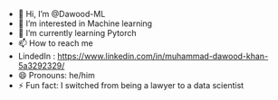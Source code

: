 - 👋 Hi, I’m @Dawood-ML
- 👀 I’m interested in Machine learning
- 🌱 I’m currently learning Pytorch
- 📫 How to reach me
- LindedIn : https://www.linkedin.com/in/muhammad-dawood-khan-5a3292329/
- 😄 Pronouns: he/him
- ⚡ Fun fact: I switched from being a lawyer to a data scientist

<!---
Dawood-ML/Dawood-ML is a ✨ special ✨ repository because its `README.md` (this file) appears on your GitHub profile.
You can click the Preview link to take a look at your changes.
--->
